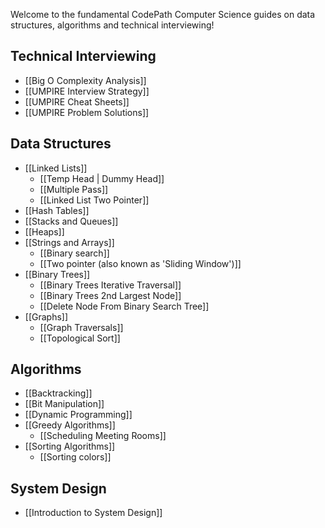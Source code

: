 Welcome to the fundamental CodePath Computer Science guides on data structures, algorithms and technical interviewing!

## Technical Interviewing

<!--- TODO: * [[Anatomy of a Technical Whiteboarding Interview]]-->
 * [[Big O Complexity Analysis]]
 * [[UMPIRE Interview Strategy]]
 * [[UMPIRE Cheat Sheets]]
 * [[UMPIRE Problem Solutions]]
<!--- TODO: add this * [[Identifying Problems]]-->

## Data Structures

 * [[Linked Lists]]
   * [[Temp Head | Dummy Head]]
   * [[Multiple Pass]]
   * [[Linked List Two Pointer]]
 * [[Hash Tables]]
 * [[Stacks and Queues]]
 * [[Heaps]]
 * [[Strings and Arrays]]
   * [[Binary search]]
   * [[Two pointer (also known as 'Sliding Window')]]
 * [[Binary Trees]]
   * [[Binary Trees Iterative Traversal]]
   * [[Binary Trees 2nd Largest Node]]
   * [[Delete Node From Binary Search Tree]]
 * [[Graphs]]
   * [[Graph Traversals]]
   * [[Topological Sort]]

## Algorithms

 * [[Backtracking]]
 * [[Bit Manipulation]]
 * [[Dynamic Programming]]
 * [[Greedy Algorithms]]
   * [[Scheduling Meeting Rooms]]
 * [[Sorting Algorithms]]
   * [[Sorting colors]]

## System Design

 * [[Introduction to System Design]]